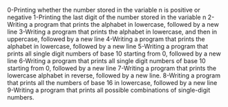0-Printing whether the number stored in the variable n is positive or negative
1-Printing the last digit of the number stored in the variable n
2-Writing a program that prints the alphabet in lowercase, followed by a new line
3-Writing a program that prints the alphabet in lowercase, and then in uppercase, followed by a new line
4-Writing a program that prints the alphabet in lowercase, followed by a new line
5-Writing a program that prints all single digit numbers of base 10 starting from 0, followed by a new line
6-Writing a program that prints all single digit numbers of base 10 starting from 0, followed by a new line
7-Writing a program that prints the lowercase alphabet in reverse, followed by a new line.
8-Writing a program that prints all the numbers of base 16 in lowercase, followed by a new line
9-Writing a program that prints all possible combinations of single-digit numbers.
